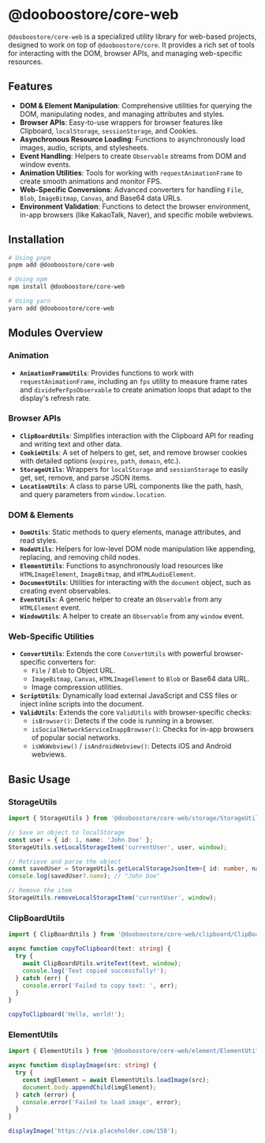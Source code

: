 # @dooboostore/core-web

`@dooboostore/core-web` is a specialized utility library for web-based projects, designed to work on top of `@dooboostore/core`. It provides a rich set of tools for interacting with the DOM, browser APIs, and managing web-specific resources.

## Features

- **DOM & Element Manipulation**: Comprehensive utilities for querying the DOM, manipulating nodes, and managing attributes and styles.
- **Browser APIs**: Easy-to-use wrappers for browser features like Clipboard, `localStorage`, `sessionStorage`, and Cookies.
- **Asynchronous Resource Loading**: Functions to asynchronously load images, audio, scripts, and stylesheets.
- **Event Handling**: Helpers to create `Observable` streams from DOM and window events.
- **Animation Utilities**: Tools for working with `requestAnimationFrame` to create smooth animations and monitor FPS.
- **Web-Specific Conversions**: Advanced converters for handling `File`, `Blob`, `ImageBitmap`, `Canvas`, and Base64 data URLs.
- **Environment Validation**: Functions to detect the browser environment, in-app browsers (like KakaoTalk, Naver), and specific mobile webviews.

## Installation

```bash
# Using pnpm
pnpm add @dooboostore/core-web

# Using npm
npm install @dooboostore/core-web

# Using yarn
yarn add @dooboostore/core-web
```

## Modules Overview

### Animation

- **`AnimationFrameUtils`**: Provides functions to work with `requestAnimationFrame`, including an `fps` utility to measure frame rates and `dividePerFpsObservable` to create animation loops that adapt to the display's refresh rate.

### Browser APIs

- **`ClipBoardUtils`**: Simplifies interaction with the Clipboard API for reading and writing text and other data.
- **`CookieUtils`**: A set of helpers to get, set, and remove browser cookies with detailed options (`expires`, `path`, `domain`, etc.).
- **`StorageUtils`**: Wrappers for `localStorage` and `sessionStorage` to easily get, set, remove, and parse JSON items.
- **`LocationUtils`**: A class to parse URL components like the path, hash, and query parameters from `window.location`.

### DOM & Elements

- **`DomUtils`**: Static methods to query elements, manage attributes, and read styles.
- **`NodeUtils`**: Helpers for low-level DOM node manipulation like appending, replacing, and removing child nodes.
- **`ElementUtils`**: Functions to asynchronously load resources like `HTMLImageElement`, `ImageBitmap`, and `HTMLAudioElement`.
- **`DocumentUtils`**: Utilities for interacting with the `document` object, such as creating event observables.
- **`EventUtils`**: A generic helper to create an `Observable` from any `HTMLElement` event.
- **`WindowUtils`**: A helper to create an `Observable` from any `window` event.

### Web-Specific Utilities

- **`ConvertUtils`**: Extends the core `ConvertUtils` with powerful browser-specific converters for:
  - `File` / `Blob` to Object URL.
  - `ImageBitmap`, `Canvas`, `HTMLImageElement` to `Blob` or Base64 data URL.
  - Image compression utilities.
- **`ScriptUtils`**: Dynamically load external JavaScript and CSS files or inject inline scripts into the document.
- **`ValidUtils`**: Extends the core `ValidUtils` with browser-specific checks:
  - `isBrowser()`: Detects if the code is running in a browser.
  - `isSocialNetworkServiceInappBrowser()`: Checks for in-app browsers of popular social networks.
  - `isWkWebview()` / `isAndroidWebview()`: Detects iOS and Android webviews.

## Basic Usage

### StorageUtils

```typescript
import { StorageUtils } from '@dooboostore/core-web/storage/StorageUtils';

// Save an object to localStorage
const user = { id: 1, name: 'John Doe' };
StorageUtils.setLocalStorageItem('currentUser', user, window);

// Retrieve and parse the object
const savedUser = StorageUtils.getLocalStorageJsonItem<{ id: number, name: string }>('currentUser', window);
console.log(savedUser?.name); // "John Doe"

// Remove the item
StorageUtils.removeLocalStorageItem('currentUser', window);
```

### ClipBoardUtils

```typescript
import { ClipBoardUtils } from '@dooboostore/core-web/clipboard/ClipBoardUtils';

async function copyToClipboard(text: string) {
  try {
    await ClipBoardUtils.writeText(text, window);
    console.log('Text copied successfully!');
  } catch (err) {
    console.error('Failed to copy text: ', err);
  }
}

copyToClipboard('Hello, world!');
```

### ElementUtils

```typescript
import { ElementUtils } from '@dooboostore/core-web/element/ElementUtils';

async function displayImage(src: string) {
  try {
    const imgElement = await ElementUtils.loadImage(src);
    document.body.appendChild(imgElement);
  } catch (error) {
    console.error('Failed to load image', error);
  }
}

displayImage('https://via.placeholder.com/150');
```
